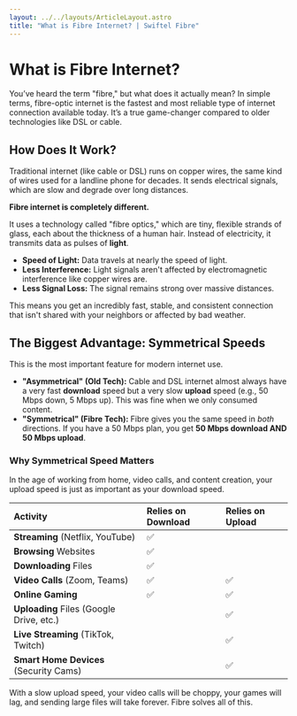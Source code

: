 ```yaml
---
layout: ../../layouts/ArticleLayout.astro
title: "What is Fibre Internet? | Swiftel Fibre"
---
```


# What is Fibre Internet?

You’ve heard the term "fibre," but what does it actually mean? In simple terms, fibre-optic internet is the fastest and most reliable type of internet connection available today. It’s a true game-changer compared to older technologies like DSL or cable.

## How Does It Work?

Traditional internet (like cable or DSL) runs on copper wires, the same kind of wires used for a landline phone for decades. It sends electrical signals, which are slow and degrade over long distances.

**Fibre internet is completely different.**

It uses a technology called "fibre optics," which are tiny, flexible strands of glass, each about the thickness of a human hair. Instead of electricity, it transmits data as pulses of **light**.

* **Speed of Light:** Data travels at nearly the speed of light.
* **Less Interference:** Light signals aren't affected by electromagnetic interference like copper wires are.
* **Less Signal Loss:** The signal remains strong over massive distances.

This means you get an incredibly fast, stable, and consistent connection that isn't shared with your neighbors or affected by bad weather.

## The Biggest Advantage: Symmetrical Speeds

This is the most important feature for modern internet use.

* **"Asymmetrical" (Old Tech):** Cable and DSL internet almost always have a very fast **download** speed but a very slow **upload** speed (e.g., 50 Mbps down, 5 Mbps up). This was fine when we only consumed content.
* **"Symmetrical" (Fibre Tech):** Fibre gives you the same speed in *both* directions. If you have a 50 Mbps plan, you get **50 Mbps download AND 50 Mbps upload**.

### Why Symmetrical Speed Matters

In the age of working from home, video calls, and content creation, your upload speed is just as important as your download speed.

| Activity | Relies on Download | Relies on Upload |
| :--- | :--- | :--- |
| **Streaming** (Netflix, YouTube) | ✅ | |
| **Browsing** Websites | ✅ | |
| **Downloading** Files | ✅ | |
| **Video Calls** (Zoom, Teams) | ✅ | ✅ |
| **Online Gaming** | ✅ | ✅ |
| **Uploading** Files (Google Drive, etc.) | | ✅ |
| **Live Streaming** (TikTok, Twitch) | | ✅ |
| **Smart Home Devices** (Security Cams) | | ✅ |

With a slow upload speed, your video calls will be choppy, your games will lag, and sending large files will take forever. Fibre solves all of this.